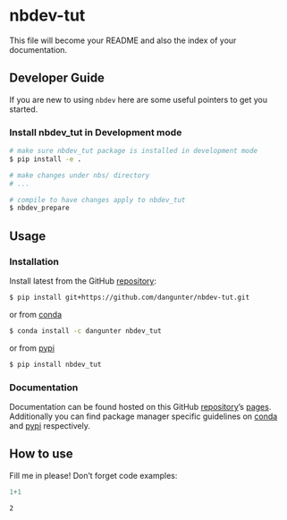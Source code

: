 # nbdev-tut


<!-- WARNING: THIS FILE WAS AUTOGENERATED! DO NOT EDIT! -->

This file will become your README and also the index of your
documentation.

## Developer Guide

If you are new to using `nbdev` here are some useful pointers to get you
started.

### Install nbdev_tut in Development mode

``` sh
# make sure nbdev_tut package is installed in development mode
$ pip install -e .

# make changes under nbs/ directory
# ...

# compile to have changes apply to nbdev_tut
$ nbdev_prepare
```

## Usage

### Installation

Install latest from the GitHub
[repository](https://github.com/dangunter/nbdev-tut):

``` sh
$ pip install git+https://github.com/dangunter/nbdev-tut.git
```

or from [conda](https://anaconda.org/dangunter/nbdev-tut)

``` sh
$ conda install -c dangunter nbdev_tut
```

or from [pypi](https://pypi.org/project/nbdev-tut/)

``` sh
$ pip install nbdev_tut
```

### Documentation

Documentation can be found hosted on this GitHub
[repository](https://github.com/dangunter/nbdev-tut)’s
[pages](https://dangunter.github.io/nbdev-tut/). Additionally you can
find package manager specific guidelines on
[conda](https://anaconda.org/dangunter/nbdev-tut) and
[pypi](https://pypi.org/project/nbdev-tut/) respectively.

## How to use

Fill me in please! Don’t forget code examples:

``` python
1+1
```

    2
